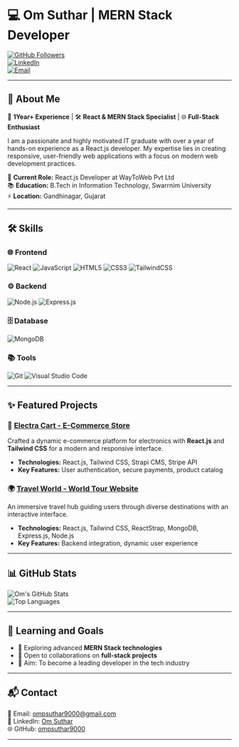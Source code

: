 # 💻 Om Suthar | MERN Stack Developer  

[![GitHub Followers](https://img.shields.io/github/followers/ompsuthar9000?style=social)](https://github.com/ompsuthar9000)  
[![LinkedIn](https://img.shields.io/badge/-LinkedIn-blue?logo=linkedin)](https://www.linkedin.com/in/om-suthar-4612b3233)  
[![Email](https://img.shields.io/badge/Email-ompsuthar9000%40gmail.com-blue)](mailto:ompsuthar9000@gmail.com)  

---

## 🌟 About Me  

🚀 **1Year+ Experience** | 🛠️ **React & MERN Stack Specialist** | 🌐 **Full-Stack Enthusiast**  

I am a passionate and highly motivated IT graduate with over a year of hands-on experience as a React.js developer. My expertise lies in creating responsive, user-friendly web applications with a focus on modern web development practices.  

🔭 **Current Role:** React.js Developer at WayToWeb Pvt Ltd  
📚 **Education:** B.Tech in Information Technology, Swarrnim University  
⚡ **Location:** Gandhinagar, Gujarat  

---

## 🛠️ Skills  

### 🌐 Frontend  
![React](https://img.shields.io/badge/-React-61DAFB?logo=react&logoColor=white) ![JavaScript](https://img.shields.io/badge/-JavaScript-F7DF1E?logo=javascript&logoColor=black) ![HTML5](https://img.shields.io/badge/-HTML5-E34F26?logo=html5&logoColor=white) ![CSS3](https://img.shields.io/badge/-CSS3-1572B6?logo=css3&logoColor=white) ![TailwindCSS](https://img.shields.io/badge/-Tailwind%20CSS-06B6D4?logo=tailwindcss&logoColor=white)  

### ⚙️ Backend  
![Node.js](https://img.shields.io/badge/-Node.js-339933?logo=node.js&logoColor=white) ![Express.js](https://img.shields.io/badge/-Express.js-000000?logo=express&logoColor=white)  

### 🗄️ Database  
![MongoDB](https://img.shields.io/badge/-MongoDB-47A248?logo=mongodb&logoColor=white)  

### 📚 Tools  
![Git](https://img.shields.io/badge/-Git-F05032?logo=git&logoColor=white) ![Visual Studio Code](https://img.shields.io/badge/-VS%20Code-007ACC?logo=visual-studio-code&logoColor=white)  

---

## ✨ Featured Projects  

### 🛒 [Electra Cart - E-Commerce Store](https://github.com/ompsuthar9000/ElectraCart)  
Crafted a dynamic e-commerce platform for electronics with **React.js** and **Tailwind CSS** for a modern and responsive interface.  
- **Technologies:** React.js, Tailwind CSS, Strapi CMS, Stripe API  
- **Key Features:** User authentication, secure payments, product catalog  

### 🌍 [Travel World - World Tour Website](https://world-travel-client.vercel.app)  
An immersive travel hub guiding users through diverse destinations with an interactive interface.  
- **Technologies:** React.js, Tailwind CSS, ReactStrap, MongoDB, Express.js, Node.js  
- **Key Features:** Backend integration, dynamic user experience  

---

## 📊 GitHub Stats  

![Om's GitHub Stats](https://github-readme-stats.vercel.app/api?username=ompsuthar9000&show_icons=true&theme=radical)  
![Top Languages](https://github-readme-stats.vercel.app/api/top-langs/?username=ompsuthar9000&layout=compact&theme=radical)  

---

## 🌱 Learning and Goals  

- 📘 Exploring advanced **MERN Stack technologies**  
- 🤝 Open to collaborations on **full-stack projects**  
- 🎯 Aim: To become a leading developer in the tech industry  

---

## 📬 Contact  

📧 Email: [ompsuthar9000@gmail.com](mailto:ompsuthar9000@gmail.com)  
🔗 LinkedIn: [Om Suthar](https://www.linkedin.com/in/om-suthar-4612b3233)  
🌐 GitHub: [ompsuthar9000](https://github.com/ompsuthar9000)  

---
